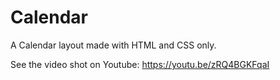 # Calendar

A Calendar layout made with HTML and CSS only.

See the video shot on Youtube: https://youtu.be/zRQ4BGKFqaI
